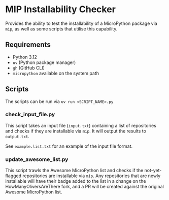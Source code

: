 # MIP Installability Checker

Provides the ability to test the installability of a MicroPython package via `mip`, as well as some scripts that utilise this capability.

## Requirements

- Python 3.12
- `uv` (Python package manager)
- `gh` (GitHub CLI)
- `micropython` available on the system path

## Scripts

The scripts can be run via `uv run <SCRIPT_NAME>.py`

### check_input_file.py

This script takes an input file (`input.txt`) containing a list of repositories and checks if they are installable via `mip`. It will output the results to `output.txt`.

See `example.list.txt` for an example of the input file format.

### update_awesome_list.py

This script trawls the Awesome MicroPython list and checks if the not-yet-flagged repositories are installable via `mip`. Any repositories that are newly installable will have their badge added to the list in a change on the HowManyOliversAreThere fork, and a PR will be created against the original Awesome MicroPython list.
